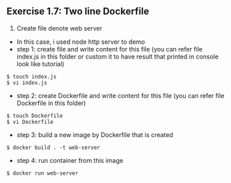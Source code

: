 ## Exercise 1.7: Two line Dockerfile
1. Create file denote web server 
- In this case, i used node http server to demo
- step 1: create file and write content for this file (you can refer file index.js in this folder or custom it to have result that printed in console look like tutorial)
```console
$ touch index.js
$ vi index.js
```
- step 2: create Dockerfile and write content for this file (you can refer file Dockerfile in this folder)
```console
$ touch Dockerfile
$ vi Dockerfile
```
- step 3: build a new image by Dockerfile that is created
```console
$ docker build . -t web-server
```
- step 4: run container from this image
```console
$ docker run web-server
```